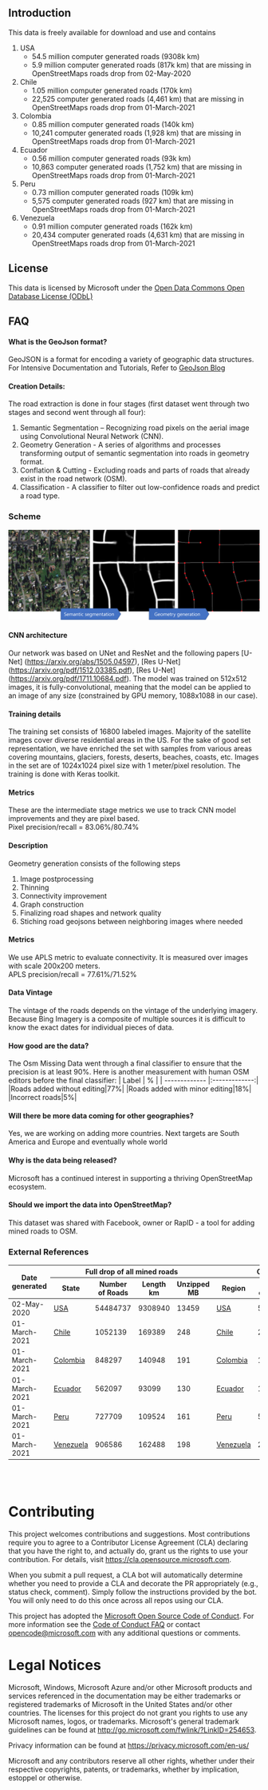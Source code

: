 Introduction
-------------------
This data is freely available for download and use and contains 
1. USA
	- 54.5 million computer generated roads (9308k km)
	- 5.9 million computer generated roads (817k km) that are missing in OpenStreetMaps roads drop from 02-May-2020
2. Chile
	- 1.05 million computer generated roads (170k km)
	- 22,525 computer generated roads (4,461 km) that are missing in OpenStreetMaps roads drop from 01-March-2021
3. Colombia
	- 0.85 million computer generated roads (140k km)
	- 10,241 computer generated roads (1,928 km) that are missing in OpenStreetMaps roads drop from 01-March-2021
4. Ecuador
	- 0.56 million computer generated roads (93k km)
	- 10,863 computer generated roads (1,752 km) that are missing in OpenStreetMaps roads drop from 01-March-2021
5. Peru
	- 0.73 million computer generated roads (109k km)
	- 5,575 computer generated roads (927 km) that are missing in OpenStreetMaps roads drop from 01-March-2021
6. Venezuela
	- 0.91 million computer generated roads (162k km)
	- 20,434 computer generated roads (4,631 km) that are missing in OpenStreetMaps roads drop from 01-March-2021

License
-------------------
This data is licensed by Microsoft under the [Open Data Commons Open Database License (ODbL)](https://opendatacommons.org/licenses/odbl/)

## FAQ

#### What is the GeoJson format?
GeoJSON is a format for encoding a variety of geographic data structures. 
For Intensive Documentation and Tutorials, Refer to [GeoJson Blog](http://geojson.org/)

#### Creation Details:
The road extraction is done in four stages (first dataset went through two stages and second went through all four):
1.	Semantic Segmentation – Recognizing road pixels on the aerial image using Convolutional Neural Network (CNN).
2.	Geometry Generation - A series of algorithms and processes transforming output of semantic segmentation into roads in geometry format.
3.  Conflation & Cutting - Excluding roads and parts of roads that already exist in the road network (OSM).
4.  Classification - A classifier to filter out low-confidence roads and predict a road type.

### Scheme
![](/images/scheme.png)

#### CNN architecture
Our network was based on UNet and ResNet and the following papers [U-Net] (https://arxiv.org/abs/1505.04597), [Res U-Net] (https://arxiv.org/pdf/1512.03385.pdf), [Res U-Net] (https://arxiv.org/pdf/1711.10684.pdf).
The model was trained on 512x512 images, it is fully-convolutional, meaning that the model can be applied to an image of any size (constrained by GPU memory, 1088x1088 in our case).

#### Training details
The training set consists of 16800 labeled images. Majority of the satellite images cover diverse residential areas in the US. For the sake of good set representation, we have enriched the set with samples from various areas covering mountains, glaciers, forests, deserts, beaches, coasts, etc.
Images in the set are of 1024x1024 pixel size with 1 meter/pixel resolution. The training is done with Keras toolkit.

#### Metrics
These are the intermediate stage metrics we use to track CNN model improvements and they are pixel based. </br> Pixel precision/recall = 83.06%/80.74%

#### Description
Geometry generation consists of the following steps
1. Image postprocessing
2. Thinning
3. Connectivity improvement
4. Graph construction
5. Finalizing road shapes and network quality
6. Stiching road geojsons between neighboring images where needed

#### Metrics
We use APLS metric to evaluate connectivity. It is measured over images with scale 200x200 meters. </br> APLS precision/recall = 77.61%/71.52%

#### Data Vintage
The vintage of the roads depends on the vintage of the underlying imagery. Because Bing Imagery is a composite of multiple sources it is difficult to know the exact dates for individual pieces of data.

#### How good are the data?
The Osm Missing Data went through a final classifier to ensure that the precision is at least 90%.
Here is another measurement with human OSM editors before the final classifier:
| Label         | %     |
| ------------- |:-------------:|
|Roads added without editing|77%|
|Roads added with minor editing|18%|
|Incorrect roads|5%|

#### Will there be more data coming for other geographies?
Yes, we are working on adding more countries. Next targets are South America and Europe and eventually whole world

#### Why is the data being released?
Microsoft has a continued interest in supporting a thriving OpenStreetMap ecosystem.

#### Should we import the data into OpenStreetMap?
This dataset was shared with Facebook, owner or RapID - a tool for adding mined roads to OSM.

### External References

<table>
    <thead>
        <tr>
			<th colspan=1, rowspan=2>Date generated</th>
            <th colspan=4>Full drop of all mined roads</th>
            <th colspan=4>OSM missing roads</th>
        </tr>
		<tr>
            <th>State</th> <th>Number of Roads</th>  <th>Length km</th> <th>Unzipped MB</th>
			<th>Region</th> <th>Number of Roads</th>  <th>Length km</th> <th>Unzipped MB</th>
        </tr>
    </thead>
    <tbody>
		<tr>
			<td>02-May-2020</td>
			<td><a href="https://usaminedroads.blob.core.windows.net/full-roads-set-model25feb2020-geo15oct2019/USA.zip">USA</a></td>
			<td>54484737</td>
			<td>9308940</td><td>13459</td>
			<td><a href="https://usaminedroads.blob.core.windows.net/osm-missing-roads-model25feb2020-geo15oct2019-osm02may2020/USA.zip">USA</a></td>
			<td>5931242</td>
			<td>817761</td>
			<td>2924</td>
		</tr>
		<tr>
			<td>01-March-2021</td>
			<td><a href="https://usaminedroads.blob.core.windows.net/sa5-imgmar2021-modelaug2020-algo15mar2021/Chile.zip">Chile</a></td>
			<td>1052139</td>
			<td>169389</td>
			<td>248</td>
			<td><a href="https://usaminedroads.blob.core.windows.net/sa5-osm18feb2021-imgmar2021-modelaug2020-algo15mar2021/Chile.zip">Chile</a></td>
			<td>22525</td>
			<td>4461</td>
			<td>4.4</td>
		</tr>
		<tr>
			<td>01-March-2021</td>
			<td><a href="https://usaminedroads.blob.core.windows.net/sa5-imgmar2021-modelaug2020-algo15mar2021/Colombia.zip">Colombia</a></td>
			<td>848297</td>
			<td>140948</td>
			<td>191</td>
			<td><a href="https://usaminedroads.blob.core.windows.net/sa5-osm18feb2021-imgmar2021-modelaug2020-algo15mar2021/Colombia.zip">Colombia</a></td>
			<td>10240</td>
			<td>1928</td>
			<td>1.7</td>
		</tr>
		<tr>
			<td>01-March-2021</td>
			<td><a href="https://usaminedroads.blob.core.windows.net/sa5-imgmar2021-modelaug2020-algo15mar2021/Ecuador.zip">Ecuador</a></td>
			<td>562097</td>
			<td>93099</td>
			<td>130</td>
			<td><a href="https://usaminedroads.blob.core.windows.net/sa5-osm18feb2021-imgmar2021-modelaug2020-algo15mar2021/Ecuador.zip">Ecuador</a></td>
			<td>10863</td>
			<td>1752</td>
			<td>1.8</td>
		</tr>
		<tr>
			<td>01-March-2021</td>
			<td><a href="https://usaminedroads.blob.core.windows.net/sa5-imgmar2021-modelaug2020-algo15mar2021/Peru.zip">Peru</a></td>
			<td>727709</td>
			<td>109524</td>
			<td>161</td>
			<td><a href="https://usaminedroads.blob.core.windows.net/sa5-osm18feb2021-imgmar2021-modelaug2020-algo15mar2021/Peru.zip">Peru</a></td>
			<td>5575</td>
			<td>927</td>
			<td>0.9</td>
		</tr>
		<tr>
			<td>01-March-2021</td>
			<td><a href="https://usaminedroads.blob.core.windows.net/sa5-imgmar2021-modelaug2020-algo15mar2021/Venezuela.zip">Venezuela</a></td>
			<td>906586</td>
			<td>162488</td>
			<td>198</td>
			<td><a href="https://usaminedroads.blob.core.windows.net/sa5-osm18feb2021-imgmar2021-modelaug2020-algo15mar2021/Venezuela.zip">Venezuela</a></td>
			<td>20434</td>
			<td>4630</td>
			<td>3.6</td>
		</tr>
	</tbody>
</table>
<br>
<br>

# Contributing

This project welcomes contributions and suggestions.  Most contributions require you to agree to a
Contributor License Agreement (CLA) declaring that you have the right to, and actually do, grant us
the rights to use your contribution. For details, visit https://cla.opensource.microsoft.com.

When you submit a pull request, a CLA bot will automatically determine whether you need to provide
a CLA and decorate the PR appropriately (e.g., status check, comment). Simply follow the instructions
provided by the bot. You will only need to do this once across all repos using our CLA.

This project has adopted the [Microsoft Open Source Code of Conduct](https://opensource.microsoft.com/codeofconduct/).
For more information see the [Code of Conduct FAQ](https://opensource.microsoft.com/codeofconduct/faq/) or
contact [opencode@microsoft.com](mailto:opencode@microsoft.com) with any additional questions or comments.

# Legal Notices

Microsoft, Windows, Microsoft Azure and/or other Microsoft products and services referenced in the documentation
may be either trademarks or registered trademarks of Microsoft in the United States and/or other countries.
The licenses for this project do not grant you rights to use any Microsoft names, logos, or trademarks.
Microsoft's general trademark guidelines can be found at http://go.microsoft.com/fwlink/?LinkID=254653.

Privacy information can be found at https://privacy.microsoft.com/en-us/

Microsoft and any contributors reserve all other rights, whether under their respective copyrights, patents,
or trademarks, whether by implication, estoppel or otherwise.
